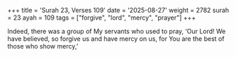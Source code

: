 +++
title = 'Surah 23, Verses 109'
date = '2025-08-27'
weight = 2782
surah = 23
ayah = 109
tags = ["forgive", "lord", "mercy", "prayer"]
+++

Indeed, there was a group of My servants who used to pray, ‘Our Lord! We have believed, so forgive us and have mercy on us, for You are the best of those who show mercy,’
